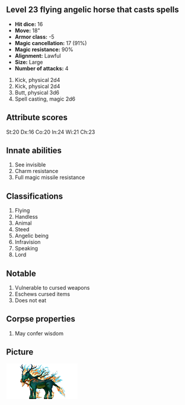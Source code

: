 ## Level 23 flying angelic horse that casts spells

- **Hit dice:** 16
- **Move:** 18"
- **Armor class:** -5
- **Magic cancellation:** 17 (91%)
- **Magic resistance:** 90%
- **Alignment:** Lawful
- **Size:** Large
- **Number of attacks:** 4
1. Kick, physical 2d4
2. Kick, physical 2d4
3. Butt, physical 3d6
4. Spell casting, magic 2d6

## Attribute scores

St:20 Dx:16 Co:20 In:24 Wi:21 Ch:23

## Innate abilities

1. See invisible
2. Charm resistance
3. Full magic missile resistance

## Classifications

1. Flying
2. Handless
3. Animal
4. Steed
5. Angelic being
6. Infravision
7. Speaking
8. Lord

## Notable

1. Vulnerable to cursed weapons
2. Eschews cursed items
3. Does not eat

## Corpse properties

1. May confer wisdom

## Picture

![Ki-rin](https://github.com/hyvanmielenpelit/GnollHackTileSet/blob/main/Monsters/ki-rin/ki-rin.png?raw=true)

